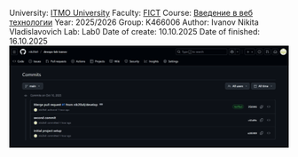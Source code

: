 University: [ITMO University](https://itmo.ru/ru/)
Faculty: [FICT](https://fict.itmo.ru)
Course: [Введение в веб технологии](https://itmo-ict-faculty.github.io/introduction-in-web-tech/)
Year: 2025/2026
Group: K466006
Author: Ivanov Nikita Vladislavovich
Lab: Lab0
Date of create: 10.10.2025
Date of finished: 16.10.2025
![Brand new repository for DevOps labs](lab0/screen1.png?raw=true)
